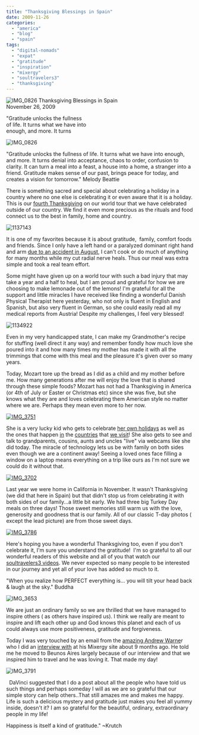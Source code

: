 ```yaml
---
title: "Thanksgiving Blessings in Spain"
date: 2009-11-26
categories: 
  - "america"
  - "blog"
  - "spain"
tags: 
  - "digital-nomads"
  - "expat"
  - "gratitude"
  - "inspiration"
  - "mixergy"
  - "soultravelers3"
  - "thanksgiving"
---
```


![IMG_0826](https://pub-ac94b3f306b24c0dba4238943c97f2e1.r2.dev/6a00e5502a950788330120a6def26a970b.jpg) Thanksgiving Blessings in Spain  
November 26, 2009

"Gratitude unlocks the fullness  
of life. It turns what we have into  
enough, and more. It turns

<!--more-->

![IMG_0826](https://pub-ac94b3f306b24c0dba4238943c97f2e1.r2.dev/6a00e5502a95078833012875e0fb65970c.jpg)  

  
"Gratitude unlocks the fullness of life. It turns what we have into enough, and more. It turns denial into acceptance, chaos to order, confusion to clarity. It can turn a meal into a feast, a house into a home, a stranger into a friend. Gratitude makes sense of our past, brings peace for today, and creates a vision for tomorrow." Melody Beattie

There is something sacred and special about celebrating a holiday in a country where no one else is celebrating it or even aware that it is a holiday. This is our [fourth Thanksgiving](https://pub-ac94b3f306b24c0dba4238943c97f2e1.r2.dev/2006/11/happy-thanksgiv.html#more) on our world tour that we have celebrated outside of our country. We find it even more precious as the rituals and food connect us to the best in family, home and country. 

![1137143](https://pub-ac94b3f306b24c0dba4238943c97f2e1.r2.dev/6a00e5502a950788330120a6df4830970b.jpg)  

It is one of my favorites because it is about gratitude,  family, comfort foods and friends. Since I only have a left hand or a paralyzed dominant right hand and arm [due to an accident in August](https://pub-ac94b3f306b24c0dba4238943c97f2e1.r2.dev/2009/09/-a-travelers-tragic-tale-handling-travel-disasters-medical-emergency-.html), I can't cook or do much of anything for many months while my cut radial nerve heals. Thus our meal was extra simple and took a real team effort. 

Some might have given up on a world tour with such a bad injury that may take a year and a half to heal, but I am proud and grateful for how we are choosing to make lemonade out of the lemons! I'm grateful for all the support and little miracles I have received like finding a wonderful Danish Physical Therapist here yesterday, who not only is fluent in English and Spanish, but also very fluent in German, so she could easily read all my medical reports from Austria! Despite my challenges, I feel very blessed!

![1134922](https://pub-ac94b3f306b24c0dba4238943c97f2e1.r2.dev/6a00e5502a950788330120a6df1f2b970b.jpg)  

Even in my very handicapped state, I can make my Grandmother's recipe for stuffing (well direct it any way) and remember fondly how much love she poured into it and how many times my mother has made it with all the trimmings that come with this meal and the pleasure it's given over so many years.

Today, Mozart tore up the bread as I did as a child and my mother before me. How many generations after me will enjoy the love that is shared through these simple foods? Mozart has not had a Thanksgiving in America (or 4th of July or Easter or Christmas etc) since she was five, but she knows what they are and loves celebrating them American style no matter where we are. Perhaps they mean even more to her now.

[![IMG_3751](https://pub-ac94b3f306b24c0dba4238943c97f2e1.r2.dev/6a00e5502a95078833012875e15187970c.jpg)](https://pub-ac94b3f306b24c0dba4238943c97f2e1.r2.dev/2025/09/6a00e5502a95078833012875e15187970c-150x150.jpg)  

She is a very lucky kid who gets to celebrate [her own holidays](https://pub-ac94b3f306b24c0dba4238943c97f2e1.r2.dev/2007/05/italian-memoria.html#more) as well as the ones that happen [in](https://pub-ac94b3f306b24c0dba4238943c97f2e1.r2.dev/2007/03/semana-santa-in.html) the [countries](https://pub-ac94b3f306b24c0dba4238943c97f2e1.r2.dev/2008/07/portuguese-day.html) that [we visit](https://pub-ac94b3f306b24c0dba4238943c97f2e1.r2.dev/2009/04/spain-stunning-semana-santa-easter-procession-in-andalusia-white-village.html)! She also gets to see and talk to grandparents, cousins, aunts and uncles "live" via webcams like she did today. The miracle of technology lets us be with family on both sides even though we are a continent away! Seeing a loved ones face filling a window on a laptop means everything on a trip like ours as I'm not sure we could do it without that.

[![IMG_3702](https://pub-ac94b3f306b24c0dba4238943c97f2e1.r2.dev/6a00e5502a950788330120a6df4edf970b.jpg)](https://pub-ac94b3f306b24c0dba4238943c97f2e1.r2.dev/2025/09/6a00e5502a950788330120a6df4edf970b-150x150.jpg)  

Last year we were home in California in November. It wasn't Thanksgiving (we did that here in Spain) but that didn't stop us from celebrating it with both sides of our family...a little bit early. We had three big Turkey Day meals on three days! Those sweet memories still warm us with the love, generosity and goodness that is our family. All of our classic T-day photos ( except the lead picture) are from those sweet days.

[![IMG_3786](https://pub-ac94b3f306b24c0dba4238943c97f2e1.r2.dev/6a00e5502a95078833012875e152a9970c.jpg)](https://pub-ac94b3f306b24c0dba4238943c97f2e1.r2.dev/2025/09/6a00e5502a95078833012875e152a9970c-150x150.jpg)  

Here's hoping you have a wonderful Thanksgiving too, even if you don't celebrate it, I'm sure you understand the gratitude!  I'm so grateful to all our wonderful readers of this website and all of you that watch our [soultravelers3 videos](http://www.youtube.com/user/soultravelers3?blend=2&ob=1). We never expected so many people to be interested in our journey and yet all of your love has added so much to it. 

"When you realize how PERFECT everything is... you will tilt your head back & laugh at the sky." Buddha

![IMG_3653](https://pub-ac94b3f306b24c0dba4238943c97f2e1.r2.dev/6a00e5502a95078833012875e18223970c.jpg)  
  

We are just an ordinary family so we are thrilled that we have managed to inspire others ( as others have inspired us). I think we really are meant to inspire and lift each other up and God knows this planet and each of us could always use more positiveness, gratitude and forgiveness.

Today I was very touched by an email from the [amazing Andrew Warne](http://mixergy.com/)r who I did an [interview with](http://mixergy.com/nomad-family/) at his Mixergy site about 9 months ago. He told me he moved to Beunos Aires largely because of our interview and that we inspired him to travel and he was loving it. That made my day!

![IMG_3791](https://pub-ac94b3f306b24c0dba4238943c97f2e1.r2.dev/6a00e5502a950788330120a6df812c970b.jpg)  

  DaVinci suggested that I do a post about all the people who have told us such things and perhaps someday I will as we are so grateful that our simple story can help others..That still amazes me and makes me happy. Life is such a delicious mystery and gratitude just makes you feel all yummy inside, doesn't it? I am so grateful for the beautiful, ordinary, extraordinary people in my life!

Happiness is itself a kind of gratitude." ~Krutch
